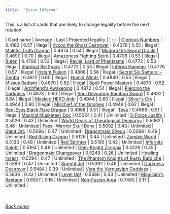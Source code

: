 ```yaml
---
title:  "Disco Inferno"
---
```


This is a list of cards that are likely to change legality before the next rotation.

| Card name | Average | Last | Projected legality |
| :-- |
[Glorious Numbers](https://db.ygoprodeck.com/card/?search=Glorious%20Numbers) | 0.4182 | 0.57 | Illegal |
[Kycoo the Ghost Destroyer](https://db.ygoprodeck.com/card/?search=Kycoo%20the%20Ghost%20Destroyer) | 0.4378 | 0.55 | Illegal |
[Malefic Truth Dragon](https://db.ygoprodeck.com/card/?search=Malefic%20Truth%20Dragon) | 0.4674 | 0.54 | Illegal |
[Mudora the Sword Oracle](https://db.ygoprodeck.com/card/?search=Mudora%20the%20Sword%20Oracle) | 0.4690 | 0.70 | Illegal |
[Amazoness Fighting Spirit](https://db.ygoprodeck.com/card/?search=Amazoness%20Fighting%20Spirit) | 0.4706 | 0.53 | Illegal |
[Buten](https://db.ygoprodeck.com/card/?search=Buten) | 0.4706 | 0.53 | Illegal |
[Raviel, Lord of Phantasms](https://db.ygoprodeck.com/card/?search=Raviel,%20Lord%20of%20Phantasms) | 0.4772 | 0.53 | Illegal |
[Stardust Re-Spark](https://db.ygoprodeck.com/card/?search=Stardust%20Re-Spark) | 0.4772 | 0.53 | Illegal |
[Inferno Hammer](https://db.ygoprodeck.com/card/?search=Inferno%20Hammer) | 0.4776 | 0.57 | Illegal |
[Instant Fusion](https://db.ygoprodeck.com/card/?search=Instant%20Fusion) | 0.4808 | 0.56 | Illegal |
[Secret Six Samurai - Genba](https://db.ygoprodeck.com/card/?search=Secret%20Six%20Samurai%20-%20Genba) | 0.4812 | 0.60 | Illegal |
[Humid Winds](https://db.ygoprodeck.com/card/?search=Humid%20Winds) | 0.4840 | 0.55 | Illegal |
[Missus Radiant](https://db.ygoprodeck.com/card/?search=Missus%20Radiant) | 0.4870 | 0.52 | Illegal |
[Spell Power Mastery](https://db.ygoprodeck.com/card/?search=Spell%20Power%20Mastery) | 0.4870 | 0.52 | Illegal |
[Archfiend's Awakening](https://db.ygoprodeck.com/card/?search=Archfiend's%20Awakening) | 0.4872 | 0.54 | Illegal |
[Piercing the Darkness](https://db.ygoprodeck.com/card/?search=Piercing%20the%20Darkness) | 0.4878 | 0.60 | Illegal |
[Soul Devouring Bamboo Sword](https://db.ygoprodeck.com/card/?search=Soul%20Devouring%20Bamboo%20Sword) | 0.4882 | 0.64 | Illegal |
[Masked HERO Anki](https://db.ygoprodeck.com/card/?search=Masked%20HERO%20Anki) | 0.4944 | 0.60 | Illegal |
[Silver's Cry](https://db.ygoprodeck.com/card/?search=Silver's%20Cry) | 0.4944 | 0.60 | Illegal |
[Mischief of the Gnomes](https://db.ygoprodeck.com/card/?search=Mischief%20of%20the%20Gnomes) | 0.4946 | 0.62 | Illegal |
[Red-Eyes Black Flare Dragon](https://db.ygoprodeck.com/card/?search=Red-Eyes%20Black%20Flare%20Dragon) | 0.4968 | 0.51 | Illegal |
[Teva](https://db.ygoprodeck.com/card/?search=Teva) | 0.4968 | 0.51 | Illegal |
[Magical Musketeer Doc](https://db.ygoprodeck.com/card/?search=Magical%20Musketeer%20Doc) | 0.5024 | 0.41 | Unlimited |
[S-Force Justify](https://db.ygoprodeck.com/card/?search=S-Force%20Justify) | 0.5026 | 0.43 | Unlimited |
[World Gears of Theurlogical Demiurgy](https://db.ygoprodeck.com/card/?search=World%20Gears%20of%20Theurlogical%20Demiurgy) | 0.5062 | 0.46 | Unlimited |
[Fossil Warrior Skull Bone](https://db.ygoprodeck.com/card/?search=Fossil%20Warrior%20Skull%20Bone) | 0.5092 | 0.43 | Unlimited |
[Giant Orc](https://db.ygoprodeck.com/card/?search=Giant%20Orc) | 0.5096 | 0.47 | Unlimited |
[Dragonmaid Sheou](https://db.ygoprodeck.com/card/?search=Dragonmaid%20Sheou) | 0.5098 | 0.49 | Unlimited |
[Red Rising Dragon](https://db.ygoprodeck.com/card/?search=Red%20Rising%20Dragon) | 0.5126 | 0.44 | Unlimited |
[Zombie World](https://db.ygoprodeck.com/card/?search=Zombie%20World) | 0.5130 | 0.48 | Unlimited |
[Red Sprinter](https://db.ygoprodeck.com/card/?search=Red%20Sprinter) | 0.5190 | 0.42 | Unlimited |
[Infernity Knight](https://db.ygoprodeck.com/card/?search=Infernity%20Knight) | 0.5194 | 0.46 | Unlimited |
[Gem-Knight Zirconia](https://db.ygoprodeck.com/card/?search=Gem-Knight%20Zirconia) | 0.5226 | 0.45 | Unlimited |
[Dragonmaid Changeover](https://db.ygoprodeck.com/card/?search=Dragonmaid%20Changeover) | 0.5249 | 0.26 | Unlimited |
[Howling Insect](https://db.ygoprodeck.com/card/?search=Howling%20Insect) | 0.5294 | 0.47 | Unlimited |
[The Phantom Knights of Rusty Bardiche](https://db.ygoprodeck.com/card/?search=The%20Phantom%20Knights%20of%20Rusty%20Bardiche) | 0.5360 | 0.47 | Unlimited |
[Spright Jet](https://db.ygoprodeck.com/card/?search=Spright%20Jet) | 0.5392 | 0.46 | Unlimited |
[Darkness Destroyer](https://db.ygoprodeck.com/card/?search=Darkness%20Destroyer) | 0.5484 | 0.39 | Unlimited |
[Vera the Vernusylph Goddess](https://db.ygoprodeck.com/card/?search=Vera%20the%20Vernusylph%20Goddess) | 0.5636 | 0.42 | Unlimited |
[Level Up!](https://db.ygoprodeck.com/card/?search=Level%20Up!) | 0.5686 | 0.43 | Unlimited |
[Magician's Restage](https://db.ygoprodeck.com/card/?search=Magician's%20Restage) | 0.6507 | 0.16 | Unlimited |
[Non-Fusion Area](https://db.ygoprodeck.com/card/?search=Non-Fusion%20Area) | 0.7480 | 0.17 | Unlimited |

<br>

###### [Back home](index)